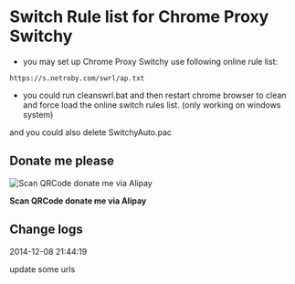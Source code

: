 # Switch Rule list for Chrome Proxy Switchy


* you may set up Chrome Proxy Switchy use following online rule list:

```
https://s.netroby.com/swrl/ap.txt
```

* you could run cleanswrl.bat and then restart chrome browser to clean and force load the online switch rules list. (only working on windows system)

and you could also delete SwitchyAuto.pac


## Donate me please

![Scan QRCode donate me via Alipay](https://www.netroby.com/assets/images/alipayme.jpg)

**Scan QRCode donate me via Alipay**


## Change logs

2014-12-08 21:44:19


update some urls
